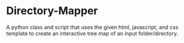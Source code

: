 # Directory-Mapper
A python class and script that uses the given html, javascript, and css template to create an interactive tree map of an input folder/directory.
